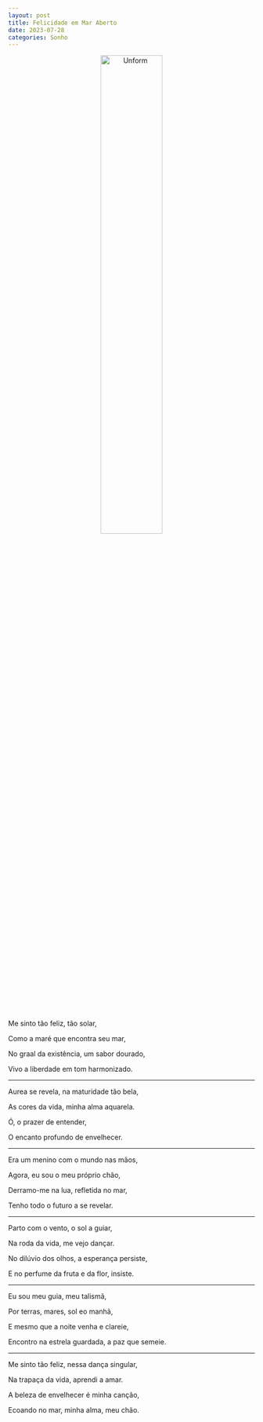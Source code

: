 ```yaml
---
layout: post
title: Felicidade em Mar Aberto
date: 2023-07-28
categories: Sonho
---
```


<p align="center">
<img src="{{ site.baseurl }}/images/2023-07-28-Felicidade-em-Mar-Aberto.png" height="50%" width="50%" alt="Unform" />
 </p>

Me sinto tão feliz, tão solar,

Como a maré que encontra seu mar,

No graal da existência, um sabor dourado,

Vivo a liberdade em tom harmonizado.

---

Aurea se revela, na maturidade tão bela,

As cores da vida, minha alma aquarela.

Ó, o prazer de entender,

O encanto profundo de envelhecer.

---

Era um menino com o mundo nas mãos,

Agora, eu sou o meu próprio chão,

Derramo-me na lua, refletida no mar,

Tenho todo o futuro a se revelar.

---

Parto com o vento, o sol a guiar,

Na roda da vida, me vejo dançar.

No dilúvio dos olhos, a esperança persiste,

E no perfume da fruta e da flor, insiste.

---

Eu sou meu guia, meu talismã,

Por terras, mares, sol eo manhã,

E mesmo que a noite venha e clareie,

Encontro na estrela guardada, a paz que semeie.

---

Me sinto tão feliz, nessa dança singular,

Na trapaça da vida, aprendi a amar.

A beleza de envelhecer é minha canção,

Ecoando no mar, minha alma, meu chão.